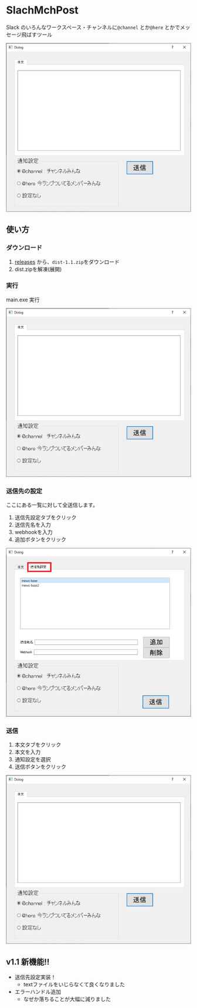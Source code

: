 # SlachMchPost

Slack のいろんなワークスペース・チャンネルに`@channel` とか`@here` とかでメッセージ飛ばすツール

![img](./imgs/img.png)

## 使い方


### ダウンロード

1. [releases](https://github.com/mews-iidx/SlachMchPost/releases/tag/1.1) から、`dist-1.1.zip`をダウンロード
1. dist.zipを解凍(展開)

### 実行

main.exe 実行

![img](./imgs/img.png)

### 送信先の設定

ここにある一覧に対して全送信します。
1. 送信先設定タブをクリック
1. 送信先名を入力
1. webhookを入力
1. 追加ボタンをクリック

![img2](./imgs/img2.png)

### 送信

1. 本文タブをクリック
1. 本文を入力
1. 通知設定を選択
1. 送信ボタンをクリック

![img](./imgs/img.png)

## v1.1 新機能!!

* 送信先設定実装！
    - textファイルをいじらなくて良くなりました
* エラーハンドル追加
    - なぜか落ちることが大幅に減りました
